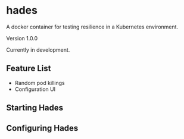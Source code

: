 # hades
A docker container for testing resilience in a Kubernetes environment.

Version 1.0.0

Currently in development.

## Feature List
 - Random pod killings
 - Configuration UI

## Starting Hades

## Configuring Hades
